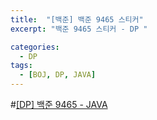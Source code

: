 ```yaml
---
title:  "[백준] 백준 9465 스티커"
excerpt: "백준 9465 스티커 - DP "

categories:
  - DP
tags:
  - [BOJ, DP, JAVA]
---
```


#[[DP] 백준 9465 - JAVA](https://github.com/miiiinju/miiiinju.github.io/new/master/_posts)

